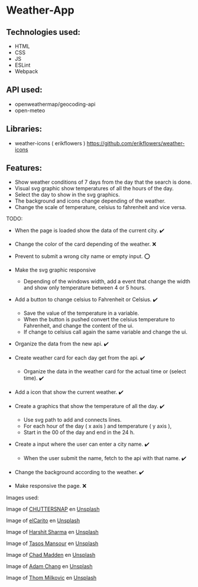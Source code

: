 # Weather-App

Technologies used:
-
- HTML
- CSS
- JS
- ESLint
- Webpack

API used: 
-
- openweathermap/geocoding-api
- open-meteo

Libraries:
-
- weather-icons ( erikflowers ) https://github.com/erikflowers/weather-icons


Features:
-
- Show weather conditions of 7 days from the day that the search is done.
- Visual svg graphic show temperatures of all the hours of the day.
- Select the day to show in the svg graphics.
- The background and icons change depending of the weather.
- Change the scale of temperature, celsius to fahrenheit and vice versa.
<!-- ❌ ✔️ ⭕ ❓ -->
TODO:
- When the page is loaded show the data of the current city. ✔️

- Change the color of the card depending of the weather. ❌

- Prevent to submit a wrong city name or empty input. ⭕

- Make the svg graphic responsive
  - Depending of the windows width, add a event that change the width and show only temperature 
    between 4 or 5 hours.
- Add a button to change celsius to Fahrenheit or Celsius. ✔️
  - Save the value of the temperature in a variable.
  - When the button is pushed convert the celsius temperature to Fahrenheit,
  and change the content of the ui.
  - If change to celsius call again the same variable and change the ui.

- Organize the data from the new api. ✔️
- Create weather card for each day get from the api. ✔️
  - Organize the data in the weather card for the actual time or (select time). ✔️
- Add a icon that show the current weather. ✔️

- Create a graphics that show the temperature of all the day. ✔️
  - Use svg path to add and connects lines. 
  - For each hour of the day ( x axis ) and temperature ( y axis ), 
  - Start in the 00 of the day and end in the 24 h.

- Create a input where the user can enter a city name. ✔️
  - When the user submit the name, fetch to the api with that name. ✔️

- Change the background according to the weather. ✔️


- Make responsive the page. ❌
<!-- ❌ ✔️ ⭕ ❓ -->

Images used:

 Image of <a href="https://unsplash.com/@chuttersnap?utm_source=unsplash&utm_medium=referral&utm_content=creditCopyText">CHUTTERSNAP</a> en <a href="https://unsplash.com/es/fotos/TSgwbumanuE?utm_source=unsplash&utm_medium=referral&utm_content=creditCopyText">Unsplash</a>
  
  Image of  <a href="https://unsplash.com/@elcarito?utm_source=unsplash&utm_medium=referral&utm_content=creditCopyText">elCarito</a> en <a href="https://unsplash.com/es/fotos/MHNjEBeLTgw?utm_source=unsplash&utm_medium=referral&utm_content=creditCopyText">Unsplash</a>
  
  Image of  <a href="https://unsplash.com/@harshitsharma?utm_source=unsplash&utm_medium=referral&utm_content=creditCopyText">Harshit Sharma</a> en <a href="https://unsplash.com/es/fotos/weRtrhhTz4s?utm_source=unsplash&utm_medium=referral&utm_content=creditCopyText">Unsplash</a>
  
  Image of  <a href="https://unsplash.com/es/@mantasos?utm_source=unsplash&utm_medium=referral&utm_content=creditCopyText">Tasos Mansour</a> en <a href="https://unsplash.com/es/fotos/_hGPdpyMV-8?utm_source=unsplash&utm_medium=referral&utm_content=creditCopyText">Unsplash</a>
  
  Image of  <a href="https://unsplash.com/pt-br/@chadmadden?utm_source=unsplash&utm_medium=referral&utm_content=creditCopyText">Chad Madden</a> en <a href="https://unsplash.com/es/fotos/MujZ8l3GWC4?utm_source=unsplash&utm_medium=referral&utm_content=creditCopyText">Unsplash</a>
  
  Image of  <a href="https://unsplash.com/@sametomorrow?utm_source=unsplash&utm_medium=referral&utm_content=creditCopyText">Adam Chang</a> en <a href="https://unsplash.com/es/fotos/IWenq-4JHqo?utm_source=unsplash&utm_medium=referral&utm_content=creditCopyText">Unsplash</a>
  
  Image of  <a href="https://unsplash.com/@thommilkovic?utm_source=unsplash&utm_medium=referral&utm_content=creditCopyText">Thom Milkovic</a> en <a href="https://unsplash.com/es/fotos/UsYOap7yIMg?utm_source=unsplash&utm_medium=referral&utm_content=creditCopyText">Unsplash</a>